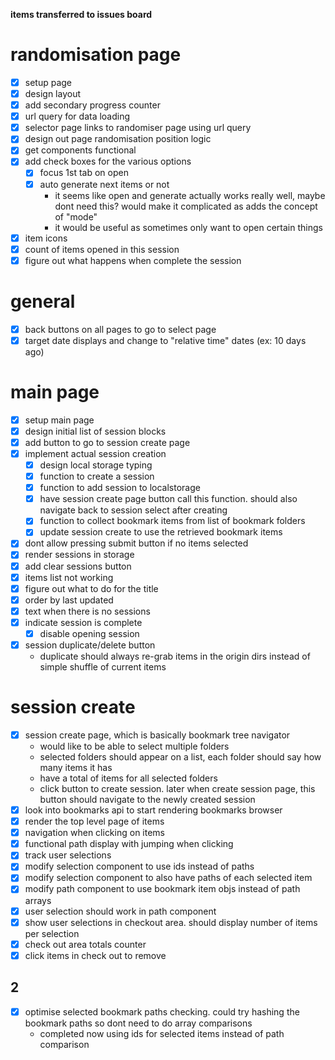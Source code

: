**items transferred to issues board**

# randomisation page
- [x] setup page
- [x] design layout
- [x] add secondary progress counter
- [x] url query for data loading
- [x] selector page links to randomiser page using url query
- [x] design out page randomisation position logic
- [x] get components functional
- [x] add check boxes for the various options
    - [x] focus 1st tab on open
    - [x] auto generate next items or not
        - it seems like open and generate actually works really well, maybe dont need this? would make it complicated as adds the concept of "mode"
        - it would be useful as sometimes only want to open certain things
- [x] item icons
- [x] count of items opened in this session
- [x] figure out what happens when complete the session

# general
- [x] back buttons on all pages to go to select page
- [x] target date displays and change to "relative time" dates (ex: 10 days ago)

# main page
- [x] setup main page
- [x] design initial list of session blocks
- [x] add button to go to session create page
- [x] implement actual session creation
    - [x] design local storage typing
    - [x] function to create a session
    - [x] function to add session to localstorage
    - [x] have session create page button call this function. should also navigate back to session select after creating
    - [x] function to collect bookmark items from list of bookmark folders
    - [x] update session create to use the retrieved bookmark items
- [x] dont allow pressing submit button if no items selected
- [x] render sessions in storage
- [x] add clear sessions button
- [x] items list not working
- [x] figure out what to do for the title
- [x] order by last updated
- [x] text when there is no sessions
- [x] indicate session is complete
    - [x] disable opening session
- [x] session duplicate/delete button
    - duplicate should always re-grab items in the origin dirs instead of simple shuffle of current items

# session create
- [x] session create page, which is basically bookmark tree navigator
    - would like to be able to select multiple folders
    - selected folders should appear on a list, each folder should say how many items it has
    - have a total of items for all selected folders
    - click button to create session. later when create session page, this button should navigate to the newly created session
- [x] look into bookmarks api to start rendering bookmarks browser
- [x] render the top level page of items
- [x] navigation when clicking on items
- [x] functional path display with jumping when clicking
- [x] track user selections
- [x] modify selection component to use ids instead of paths
- [x] modify selection component to also have paths of each selected item
- [x] modify path component to use bookmark item objs instead of path arrays
- [x] user selection should work in path component
- [x] show user selections in checkout area. should display number of items per selection
- [x] check out area totals counter
- [x] click items in check out to remove

## 2
- [x] optimise selected bookmark paths checking. could try hashing the bookmark paths so dont need to do array comparisons
    - completed now using ids for selected items instead of path comparison